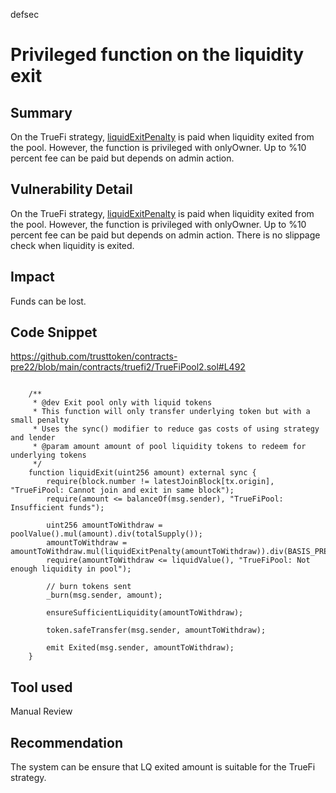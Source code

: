 defsec
# Privileged function on the liquidity exit

## Summary

On the TrueFi strategy, [liquidExitPenalty](https://github.com/trusttoken/contracts-pre22/blob/main/contracts/truefi2/TrueFiPool2.sol#L492) is paid when liquidity exited from the pool. However, the function is privileged with onlyOwner.  Up to %10 percent fee can be paid but depends on admin action. 

## Vulnerability Detail

On the TrueFi strategy, [liquidExitPenalty](https://github.com/trusttoken/contracts-pre22/blob/main/contracts/truefi2/TrueFiPool2.sol#L492) is paid when liquidity exited from the pool. However, the function is privileged with onlyOwner.  Up to %10 percent fee can be paid but depends on admin action.  There is no slippage check when liquidity is exited. 

## Impact

Funds can be lost. 

## Code Snippet

https://github.com/trusttoken/contracts-pre22/blob/main/contracts/truefi2/TrueFiPool2.sol#L492

```solidity

    /**
     * @dev Exit pool only with liquid tokens
     * This function will only transfer underlying token but with a small penalty
     * Uses the sync() modifier to reduce gas costs of using strategy and lender
     * @param amount amount of pool liquidity tokens to redeem for underlying tokens
     */
    function liquidExit(uint256 amount) external sync {
        require(block.number != latestJoinBlock[tx.origin], "TrueFiPool: Cannot join and exit in same block");
        require(amount <= balanceOf(msg.sender), "TrueFiPool: Insufficient funds");

        uint256 amountToWithdraw = poolValue().mul(amount).div(totalSupply());
        amountToWithdraw = amountToWithdraw.mul(liquidExitPenalty(amountToWithdraw)).div(BASIS_PRECISION);
        require(amountToWithdraw <= liquidValue(), "TrueFiPool: Not enough liquidity in pool");

        // burn tokens sent
        _burn(msg.sender, amount);

        ensureSufficientLiquidity(amountToWithdraw);

        token.safeTransfer(msg.sender, amountToWithdraw);

        emit Exited(msg.sender, amountToWithdraw);
    }
```
## Tool used

Manual Review

## Recommendation

The system can be ensure that LQ exited amount is suitable for the TrueFi strategy. 
